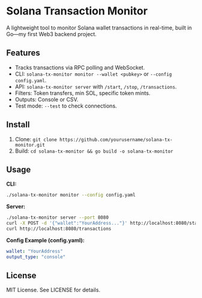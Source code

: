 # Solana Transaction Monitor

A lightweight tool to monitor Solana wallet transactions in real-time, built in Go—my first Web3 backend project.

## Features

- Tracks transactions via RPC polling and WebSocket.
- CLI: `solana-tx-monitor monitor --wallet <pubkey>` or `--config config.yaml`.
- API: `solana-tx-monitor server` with `/start`, `/stop`, `/transactions`.
- Filters: Token transfers, min SOL, specific token mints.
- Outputs: Console or CSV.
- Test mode: `--test` to check connections.

## Install

1. Clone: `git clone https://github.com/yourusername/solana-tx-monitor.git`
2. Build: `cd solana-tx-monitor && go build -o solana-tx-monitor`

## Usage

**CLI:**

```bash
./solana-tx-monitor monitor --config config.yaml
```

**Server:**

```bash
./solana-tx-monitor server --port 8080
curl -X POST -d '{"wallet":"YourAddress..."}' http://localhost:8080/start
curl http://localhost:8080/transactions
```

**Config Example (config.yaml):**

```yaml
wallet: "YourAddress"
output_type: "console"
```

## License

MIT License. See LICENSE for details.
